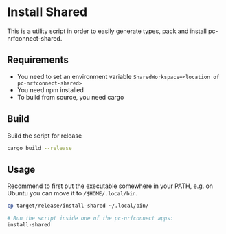 # Install Shared

This is a utility script in order to easily generate types, pack and install pc-nrfconnect-shared.

## Requirements

- You need to set an environment variable `SharedWorkspace=<location of pc-nrfconnect-shared>`
- You need npm installed
- To build from source, you need cargo

## Build

Build the script for release

```bash
cargo build --release
```

## Usage

Recommend to first put the executable somewhere in your PATH, e.g. on Ubuntu you can move it to `/$HOME/.local/bin`.

```bash
cp target/release/install-shared ~/.local/bin/

# Run the script inside one of the pc-nrfconnect apps:
install-shared
```
